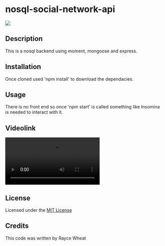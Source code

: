 # nosql-social-network-api
![](https://img.shields.io/badge/license-MIT-blue)

## Description 
This is a nosql backend using  moment, mongoose and express. 

## Installation
Once cloned used 'npm install' to download the dependacies.

## Usage
There is no front end so once 'npm start' is called something like Insomina is needed to interact with it.

## Videolink
![Video](https://github.com/RayceWheat/nosql-social-network-api/blob/develop/public/assets/video/demo%20video.mp4)

## License
Licensed under the [MIT License](LICENSE)

## Credits 
This code was written by Rayce Wheat